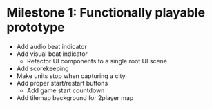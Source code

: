 # Milestone 1: Functionally playable prototype
- Add audio beat indicator
- Add visual beat indicator
    - Refactor UI components to a single root UI scene
- Add scorekeeping
- Make units stop when capturing a city
- Add proper start/restart buttons
    - Add game start countdown
- Add tilemap background for 2player map